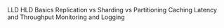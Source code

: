 LLD HLD Basics
Replication vs Sharding vs Partitioning
Caching
Latency and Throughput
Monitoring and Logging